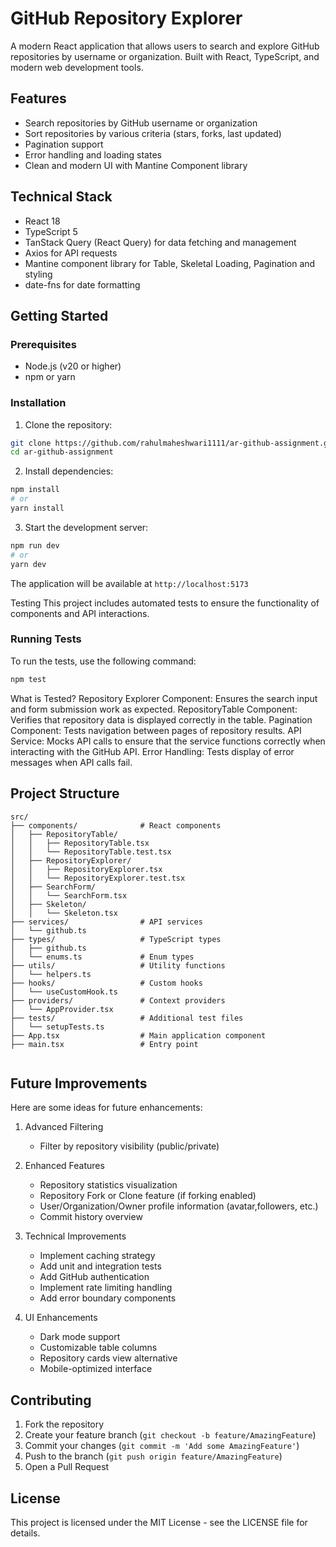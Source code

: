 # GitHub Repository Explorer

A modern React application that allows users to search and explore GitHub repositories by username or organization. Built with React, TypeScript, and modern web development tools.

## Features

- Search repositories by GitHub username or organization
- Sort repositories by various criteria (stars, forks, last updated)
- Pagination support
- Error handling and loading states
- Clean and modern UI with Mantine Component library

## Technical Stack

- React 18
- TypeScript 5
- TanStack Query (React Query) for data fetching and management
- Axios for API requests
- Mantine component library for Table, Skeletal Loading, Pagination and styling
- date-fns for date formatting

## Getting Started

### Prerequisites

- Node.js (v20 or higher)
- npm or yarn

### Installation

1. Clone the repository:
```bash
git clone https://github.com/rahulmaheshwari1111/ar-github-assignment.git
cd ar-github-assignment
```

2. Install dependencies:
```bash
npm install
# or
yarn install
```

3. Start the development server:
```bash
npm run dev
# or
yarn dev
```

The application will be available at `http://localhost:5173`

Testing
This project includes automated tests to ensure the functionality of components and API interactions.

### Running Tests
To run the tests, use the following command:

```bash
npm test
```

What is Tested?
Repository Explorer Component: Ensures the search input and form submission work as expected.
RepositoryTable Component: Verifies that repository data is displayed correctly in the table.
Pagination Component: Tests navigation between pages of repository results.
API Service: Mocks API calls to ensure that the service functions correctly when interacting with the GitHub API.
Error Handling: Tests display of error messages when API calls fail.




## Project Structure

```
src/
├── components/              # React components
│   ├── RepositoryTable/
│   │   ├── RepositoryTable.tsx
│   │   └── RepositoryTable.test.tsx
│   ├── RepositoryExplorer/
│   │   ├── RepositoryExplorer.tsx
│   │   └── RepositoryExplorer.test.tsx
│   ├── SearchForm/
│   │   └── SearchForm.tsx
│   ├── Skeleton/
│   │   └── Skeleton.tsx
├── services/                # API services
│   └── github.ts
├── types/                   # TypeScript types
│   ├── github.ts
│   └── enums.ts             # Enum types
├── utils/                   # Utility functions
│   └── helpers.ts
├── hooks/                   # Custom hooks
│   └── useCustomHook.ts
├── providers/               # Context providers
│   └── AppProvider.tsx
├── tests/                   # Additional test files
│   └── setupTests.ts
├── App.tsx                  # Main application component
├── main.tsx                 # Entry point


```

## Future Improvements

Here are some ideas for future enhancements:

1. Advanced Filtering
   - Filter by repository visibility (public/private)

2. Enhanced Features
   - Repository statistics visualization
   - Repository Fork or Clone feature (if forking enabled)
   - User/Organization/Owner profile information (avatar,followers, etc.)
   - Commit history overview

3. Technical Improvements
   - Implement caching strategy
   - Add unit and integration tests
   - Add GitHub authentication
   - Implement rate limiting handling
   - Add error boundary components

4. UI Enhancements
   - Dark mode support
   - Customizable table columns
   - Repository cards view alternative
   - Mobile-optimized interface

## Contributing

1. Fork the repository
2. Create your feature branch (`git checkout -b feature/AmazingFeature`)
3. Commit your changes (`git commit -m 'Add some AmazingFeature'`)
4. Push to the branch (`git push origin feature/AmazingFeature`)
5. Open a Pull Request

## License

This project is licensed under the MIT License - see the LICENSE file for details.